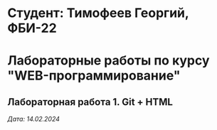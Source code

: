 # Студент: Тимофеев Георгий, ФБИ-22

# Лабораторные работы по курсу "WEB-программирование"

## Лабораторная работа 1. Git + HTML

*Дата: 14.02.2024*
